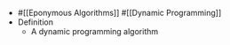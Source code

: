 - #[[Eponymous Algorithms]] #[[Dynamic Programming]]
- Definition
	- A dynamic programming algorithm